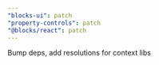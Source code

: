```yaml
---
"blocks-ui": patch
"property-controls": patch
"@blocks/react": patch
---
```


Bump deps, add resolutions for context libs
